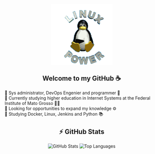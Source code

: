 <div align="center" class="myWrapper">
  <img align="center" src="https://raw.githubusercontent.com/andradesysadmin/andradesysadmin/refs/heads/main/linux-linux-power.gif">
  <h2 align="center">Welcome to my GitHub ☕</h2>
</div>
<div>
  <ul style="list-style-type: none; padding: 0;">
    <li>🔹 Sys administrator, DevOps Engenier and programmer 🐧</li>
    <li>🔹 Currently studying higher education in Internet Systems at the Federal Institute of Mato Grosso 👨‍🏫</li>
    <li>🔹 Looking for opportunities to expand my knowledge ⚙️</li>
    <li>🔹 Studying Docker, Linux, Jenkins and Python 📚</li>
  </ul>
</div>

<h2 align="center">⚡ GitHub Stats</h2>

<div align="center" class="myWrapper">
  <img src="https://github-readme-stats.vercel.app/api?username=andradesysadmin&show_icons=true&theme=calm_pink" alt="GitHub Stats">
  <img src="https://github-readme-stats.vercel.app/api/top-langs/?username=andradesysadmin&hide_progress=true&theme=calm_pink" alt="Top Languages">
</div>


